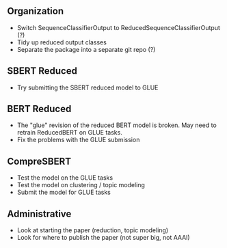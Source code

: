 ## Organization
* Switch SequenceClassifierOutput to ReducedSequenceClassifierOutput (?)
* Tidy up reduced output classes
* Separate the package into a separate git repo (?)

## SBERT Reduced
* Try submitting the SBERT reduced model to GLUE

## BERT Reduced
* The "glue" revision of the reduced BERT model is broken. May need to retrain ReducedBERT on GLUE tasks.
* Fix the problems with the GLUE submission

## CompreSBERT
* Test the model on the GLUE tasks
* Test the model on clustering / topic modeling
* Submit the model for GLUE tasks

## Administrative
* Look at starting the paper (reduction, topic modeling)
* Look for where to publish the paper (not super big, not AAAI)
